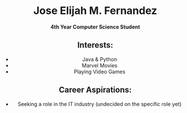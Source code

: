 <div align="center">

# Jose Elijah M. Fernandez

**4th Year Computer Science Student**

## Interests:
- Java & Python
- Marvel Movies
- Playing Video Games

## Career Aspirations:
- Seeking a role in the IT industry (undecided on the specific role yet)

</div>
